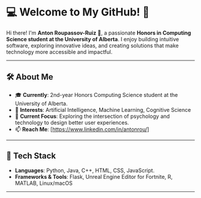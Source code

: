 # 💻 Welcome to My GitHub! 🚀  

Hi there! I'm **Anton Roupassov-Ruiz** 👋, a passionate **Honors in Computing Science student at the University of Alberta**.
I enjoy building intuitive software, exploring innovative ideas, and creating solutions that make technology more accessible and impactful.

---

## 🛠️ About Me
- 🎓 **Currently**: 2nd-year Honors Computing Science student at the University of Alberta.
- 🌟 **Interests**: Artificial Intelligence, Machine Learning, Cognitive Science
- 🔬 **Current Focus**: Exploring the intersection of psychology and technology to design better user experiences.
- 📫 **Reach Me**: [https://www.linkedin.com/in/antonrou/]

---

## 🔧 Tech Stack
- **Languages**: Python, Java, C++, HTML, CSS, JavaScript.
- **Frameworks & Tools**: Flask, Unreal Engine Editor for Fortnite, R, MATLAB, Linux/macOS

---
